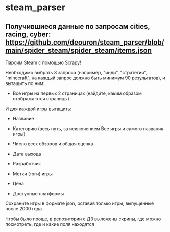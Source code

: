 # steam_parser

Получившиеся данные по запросам cities, racing, cyber: https://github.com/deouron/steam_parser/blob/main/spider_steam/spider_steam/items.json
---
Парсим [Steam](https://store.steampowered.com/) с помощью Scrapy!

Необходимо выбрать 3 запроса (например, "инди", "стратегии", "minecraft", на каждый запрос должно быть минимум 90 результатов), и вытащить по ним:

* Все игры на первых 2 страницах (найдите, каким образом отображаются страницы)

И для каждой игры вытащить:

* Название

* Категорию (весь путь, за исключением Все игры и самого названия игры)

* Число всех обзоров и общая оценка

* Дата выхода

* Разработчик

* Метки (тэги) игры

* Цена

* Доступные платформы

Сохраните игры в формате json, оставив только игры, выпущенные после 2000 года

Чтобы было проще, в репозитории с ДЗ выложены скрины, где можно посмотреть, где и какие поля находятся


